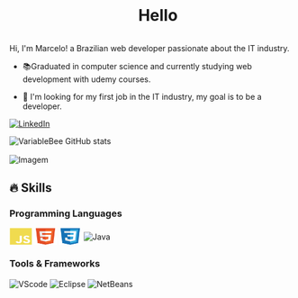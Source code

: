 <!--título-->
<div id="user-content-toc">
  <ul align="center">
    <summary><h1 style="display: inline-block">Hello</h1></summary>
</div>

<!-- Presentation -->
<p>
  Hi, I'm Marcelo! a Brazilian web developer passionate about the IT industry.

  - 📚Graduated in computer science and currently studying web development with udemy courses.

  - 🔭 I'm looking for my first job in the IT industry, my goal is to be a developer.
</p>

<!-- Dropdown -->


<!-- Links -->
[![LinkedIn](https://img.shields.io/badge/LinkedIn-0077B5?style=for-the-badge&logo=linkedin&logoColor=white)](https://www.linkedin.com/in/marcelo-marcelino-fran%C3%A7a-oliveira-105112143/)

<!-- GithubStats -->
![VariableBee GitHub stats](https://github-readme-stats.vercel.app/api?username=Marcelo-Marcelino-franca-Oliveira&show_icons=true&theme=gotham)


<!-- GIF -->
<p align="left">
  <img align="center" src="https://miro.medium.com/v2/resize:fit:640/format:webp/1*KK7C9Hs93DteM6DYbLRD_Q.gif" alt="Imagem">
</p>

## 🔥 Skills
<!-- Skills: Programming Languages -->
  <div style="flex-basis: 48%;">
    <h3>Programming Languages</h3>
    <img align="center" alt="Js" height="30" width="40" src="https://raw.githubusercontent.com/devicons/devicon/master/icons/javascript/javascript-plain.svg">
    <img align="center" alt="HTML" height="30" width="40" src="https://raw.githubusercontent.com/devicons/devicon/master/icons/html5/html5-original.svg">
    <img align="center" alt="CSS" height="30" width="40" src="https://raw.githubusercontent.com/devicons/devicon/master/icons/css3/css3-original.svg">
    <img align="center" alt="Java" height="30" width="40" src="https://cdn-icons-png.flaticon.com/512/5968/5968282.png">


    

  </div>
  
  <!-- Skills: Tools & Frameworks -->
  <div style="flex-basis: 48%;">
    <h3>Tools & Frameworks</h3>
    <img align="center" alt="VScode" height="30" width="40" src="https://cdn.jsdelivr.net/gh/devicons/devicon/icons/vscode/vscode-original.svg">
    <img align="center" alt="Eclipse" height="30" width="40" src="https://algol.dev/wp-content/uploads/2020/10/logo-eclipse.png">
     <img align="center" alt="NetBeans" height="30" width="40" src="https://www.logo.wine/a/logo/NetBeans/NetBeans-Logo.wine.svg">
    
    
   
  
  <!-- Skills: Libraries -->
  <div style="flex-basis: 48%;">
  </div>

